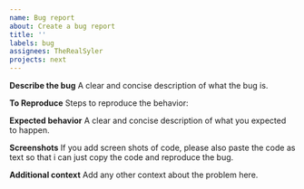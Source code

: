```yaml
---
name: Bug report
about: Create a bug report
title: ''
labels: bug
assignees: TheRealSyler
projects: next
---
```


**Describe the bug**
A clear and concise description of what the bug is.

**To Reproduce**
Steps to reproduce the behavior:

**Expected behavior**
A clear and concise description of what you expected to happen.

**Screenshots**
If you add screen shots of code, please also paste the code as text so that i can just copy the code and reproduce the bug.

**Additional context**
Add any other context about the problem here.
